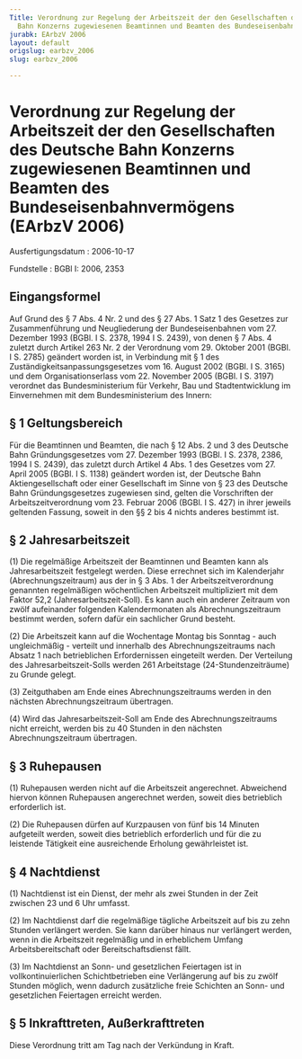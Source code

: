 ```yaml
---
Title: Verordnung zur Regelung der Arbeitszeit der den Gesellschaften des Deutsche
  Bahn Konzerns zugewiesenen Beamtinnen und Beamten des Bundeseisenbahnvermögens
jurabk: EArbzV 2006
layout: default
origslug: earbzv_2006
slug: earbzv_2006

---
```


# Verordnung zur Regelung der Arbeitszeit der den Gesellschaften des Deutsche Bahn Konzerns zugewiesenen Beamtinnen und Beamten des Bundeseisenbahnvermögens (EArbzV 2006)

Ausfertigungsdatum
:   2006-10-17

Fundstelle
:   BGBl I: 2006, 2353



## Eingangsformel

Auf Grund des § 7 Abs. 4 Nr. 2 und des § 27 Abs. 1 Satz 1 des Gesetzes zur Zusammenführung und Neugliederung der Bundeseisenbahnen vom 27. Dezember 1993 (BGBl. I S. 2378, 1994 I S. 2439), von denen § 7 Abs. 4 zuletzt durch Artikel 263 Nr. 2 der Verordnung vom 29. Oktober 2001 (BGBl. I S. 2785) geändert worden ist, in Verbindung mit § 1 des Zuständigkeitsanpassungsgesetzes vom 16. August 2002 (BGBl. I S. 3165) und dem Organisationserlass vom 22. November 2005 (BGBl. I S. 3197) verordnet das Bundesministerium für Verkehr, Bau und Stadtentwicklung im Einvernehmen mit dem Bundesministerium des Innern:


## § 1 Geltungsbereich

Für die Beamtinnen und Beamten, die nach § 12 Abs. 2 und 3 des Deutsche Bahn Gründungsgesetzes vom 27. Dezember 1993 (BGBl. I S. 2378, 2386, 1994 I S. 2439), das zuletzt durch Artikel 4 Abs. 1 des Gesetzes vom 27. April 2005 (BGBl. I S. 1138) geändert worden ist, der Deutsche Bahn Aktiengesellschaft oder einer Gesellschaft im Sinne von § 23 des Deutsche Bahn Gründungsgesetzes zugewiesen sind, gelten die Vorschriften der Arbeitszeitverordnung vom 23. Februar 2006 (BGBl. I S. 427) in ihrer jeweils geltenden Fassung, soweit in den §§ 2 bis 4 nichts anderes bestimmt ist.


## § 2 Jahresarbeitszeit

(1) Die regelmäßige Arbeitszeit der Beamtinnen und Beamten kann als Jahresarbeitszeit festgelegt werden. Diese errechnet sich im Kalenderjahr (Abrechnungszeitraum) aus der in § 3 Abs. 1 der Arbeitszeitverordnung genannten regelmäßigen wöchentlichen Arbeitszeit multipliziert mit dem Faktor 52,2 (Jahresarbeitszeit-Soll). Es kann auch ein anderer Zeitraum von zwölf aufeinander folgenden Kalendermonaten als Abrechnungszeitraum bestimmt werden, sofern dafür ein sachlicher Grund besteht.

(2) Die Arbeitszeit kann auf die Wochentage Montag bis Sonntag - auch ungleichmäßig - verteilt und innerhalb des Abrechnungszeitraums nach Absatz 1 nach betrieblichen Erfordernissen eingeteilt werden. Der Verteilung des Jahresarbeitszeit-Solls werden 261 Arbeitstage (24-Stundenzeiträume) zu Grunde gelegt.

(3) Zeitguthaben am Ende eines Abrechnungszeitraums werden in den nächsten Abrechnungszeitraum übertragen.

(4) Wird das Jahresarbeitszeit-Soll am Ende des Abrechnungszeitraums nicht erreicht, werden bis zu 40 Stunden in den nächsten Abrechnungszeitraum übertragen.


## § 3 Ruhepausen

(1) Ruhepausen werden nicht auf die Arbeitszeit angerechnet. Abweichend hiervon können Ruhepausen angerechnet werden, soweit dies betrieblich erforderlich ist.

(2) Die Ruhepausen dürfen auf Kurzpausen von fünf bis 14 Minuten aufgeteilt werden, soweit dies betrieblich erforderlich und für die zu leistende Tätigkeit eine ausreichende Erholung gewährleistet ist.


## § 4 Nachtdienst

(1) Nachtdienst ist ein Dienst, der mehr als zwei Stunden in der Zeit zwischen 23 und 6 Uhr umfasst.

(2) Im Nachtdienst darf die regelmäßige tägliche Arbeitszeit auf bis zu zehn Stunden verlängert werden. Sie kann darüber hinaus nur verlängert werden, wenn in die Arbeitszeit regelmäßig und in erheblichem Umfang Arbeitsbereitschaft oder Bereitschaftsdienst fällt.

(3) Im Nachtdienst an Sonn- und gesetzlichen Feiertagen ist in vollkontinuierlichen Schichtbetrieben eine Verlängerung auf bis zu zwölf Stunden möglich, wenn dadurch zusätzliche freie Schichten an Sonn- und gesetzlichen Feiertagen erreicht werden.


## § 5 Inkrafttreten, Außerkrafttreten

Diese Verordnung tritt am Tag nach der Verkündung in Kraft.

